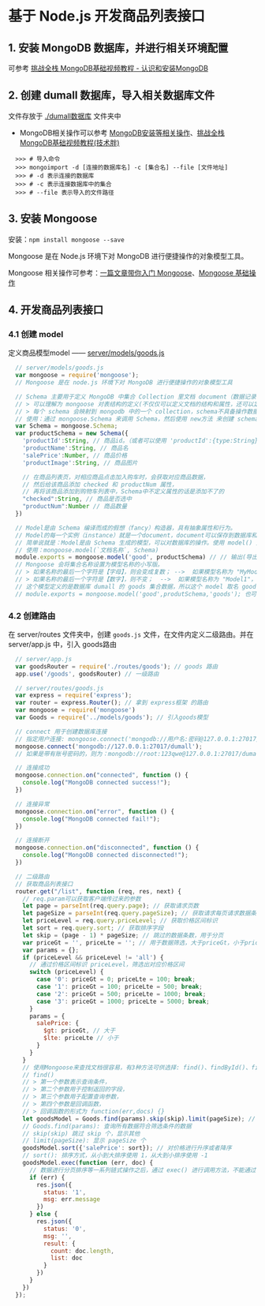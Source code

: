 # 基于 Node.js 开发商品列表接口

## 1. 安装 MongoDB 数据库，并进行相关环境配置

可参考 [挑战全栈 MongoDB基础视频教程 - 认识和安装MongoDB](https://jspang.com/post/mongodb.html#toc-6ff)

## 2. 创建 dumall 数据库，导入相关数据库文件

文件存放于 [./dumall数据库](./dumall数据库) 文件夹中

+ MongoDB相关操作可以参考 [MongoDB安装等相关操作](./readme/MongoDB/MongoDB.md)、[挑战全栈 MongoDB基础视频教程(技术胖)](https://jspang.com/post/mongodb.html#toc-6ff)

``` shell
  >>> # 导入命令
  >>> mongoimport -d [连接的数据库名] -c [集合名] --file [文件地址]
  >>> # -d 表示连接的数据库
  >>> # -c 表示连接数据库中的集合
  >>> # --file 表示导入的文件路径
```

## 3. 安装 Mongoose

安装：`npm install mongoose --save`

Mongoose 是在 Node.js 环境下对 MongoDB 进行便捷操作的对象模型工具。

Mongoose 相关操作可参考：[一篇文章带你入门 Mongoose](https://segmentfault.com/a/1190000012095054#articleHeader31)、[Mongoose 基础操作](https://blog.csdn.net/o_Mario_o/article/details/80221386)

## 4. 开发商品列表接口

### 4.1 创建 model

定义商品模型model —— [server/models/goods.js](../server/models/goods.js)

``` javascript
  // server/models/goods.js
  var mongoose = require('mongoose');
  // Mongoose 是在 node.js 环境下对 MongoDB 进行便捷操作的对象模型工具

  // Schema 主要用于定义 MongoDB 中集合 Collection 里文档 document（数据记录行 / 文档） 的结构,
  // > 可以理解为 mongoose 对表结构的定义(不仅仅可以定义文档的结构和属性，还可以定义文档的实例方法、静态模型方法、复合索引等)
  // > 每个 schema 会映射到 mongodb 中的一个 collection，schema不具备操作数据库的能力
  // 使用：通过 mongoose.Schema 来调用 Schema，然后使用 new方法 来创建 schema
  var Schema = mongoose.Schema;
  var productSchema = new Schema({
    'productId':String, // 商品id。（或者可以使用 'productId':{type:String}）
    'productName':String, // 商品名
    'salePrice':Number, // 商品价格
    'productImage':String, // 商品图片

    // 在商品列表页，对相应商品点击加入购车时，会获取对应商品数据，
    // 然后给该商品添加 checked 和 productNum 属性，
    // 再将该商品添加到购物车列表中，Schema中不定义属性的话是添加不了的
    "checked":String, // 商品是否选中
    "productNum":Number // 商品数量
  })

  // Model是由 Schema 编译而成的假想（fancy）构造器，具有抽象属性和行为。
  // Model的每一个实例（instance）就是一个document，document可以保存到数据库和对数据库进行操作。
  // 简单说就是：Model是由 Schema 生成的模型，可以对数据库的操作。使用 model() 方法，将 Schema 编译为 Model
  // 使用：mongoose.model(`文档名称`, Schema)
  module.exports = mongoose.model('good', productSchema) // // 输出(导出)
  // Mongoose 会将集合名称设置为模型名称的小写版。
  // > 如果名称的最后一个字符是【字母】，则会变成复数； -->  如果模型名称为 "MyModel"，则集合名称为 "mymodels"
  // > 如果名称的最后一个字符是【数字】，则不变；  -->  如果模型名称为 "Model1"，则集合名称为 "model1"
  // 这个模型定义的是数据库 dumall 的 goods 集合数据，所以这个 model 取名 good 是对应这个集合，连接数据库之后，这个模型会根据名字的复数形式 "goods" 来查找数据集合。
  // module.exports = mongoose.model('good',produtSchema,'goods'); 也可以后面注明链接的是数据库的 goods 集合
```

### 4.2 创建路由

在 server/routes 文件夹中，创建 `goods.js` 文件，在文件内定义二级路由。并在 server/app.js 中，引入 goods路由

``` javascript
  // server/app.js
  var goodsRouter = require('./routes/goods'); // goods 路由
  app.use('/goods', goodsRouter) // 一级路由
```

``` javascript
  // server/routes/goods.js
  var express = require('express');
  var router = express.Router(); // 拿到 express框架 的路由
  var mongoose = require('mongoose')
  var Goods = require('../models/goods'); // 引入goods模型

  // connect 用于创建数据库连接
  // 指定用户连接: mongoose.connect('mongodb://用户名:密码@127.0.0.1:27017/数据库名称')
  mongoose.connect('mongodb://127.0.0.1:27017/dumall');
  // 如果是带有账号密码的，则为：mongodb://root:123qwe@127.0.0.1:27017/dumall

  // 连接成功
  mongoose.connection.on("connected", function () {
    console.log("MongoDB connected success!");
  })

  // 连接异常
  mongoose.connection.on("error", function () {
    console.log("MongoDB connected fail!");
  })

  // 连接断开
  mongoose.connection.on("disconnected", function () {
    console.log("MongoDB connected disconnected!");
  })

  // 二级路由
  // 获取商品列表接口
  router.get("/list", function (req, res, next) {
    // req.param可以获取客户端传过来的参数
    let page = parseInt(req.query.page); // 获取请求页数
    let pageSize = parseInt(req.query.pageSize); // 获取请求每页请求数据条数
    let priceLevel = req.query.priceLevel; // 获取价格区间标识
    let sort = req.query.sort; // 获取排序字段
    let skip = (page - 1) * pageSize; // 跳过的数据条数，用于分页
    var priceGt = '', priceLte = ''; // 用于数据筛选，大于priceGt，小于priceLte
    var params = {};
    if (priceLevel && priceLevel != 'all') {
      // 通过价格区间标识 priceLevel，筛选出对应价格区间
      switch (priceLevel) {
        case '0': priceGt = 0; priceLte = 100; break;
        case '1': priceGt = 100; priceLte = 500; break;
        case '2': priceGt = 500; priceLte = 1000; break;
        case '3': priceGt = 1000; priceLte = 5000; break;
      }
      params = {
        salePrice: {
          $gt: priceGt, // 大于
          $lte: priceLte // 小于
        }
      }
    }
    // 使用Mongoose来查找文档很容易，有3种方法可供选择: find()、findById()、findOne()
    // find()
    // > 第一个参数表示查询条件，
    // > 第二个参数用于控制返回的字段，
    // > 第三个参数用于配置查询参数，
    // > 第四个参数是回调函数，
    // > 回调函数的形式为 function(err,docs) {}
    let goodsModel = Goods.find(params).skip(skip).limit(pageSize); // 实现分页功能
    // Goods.find(params): 查询所有数据符合筛选条件的数据
    // skip(skip) 跳过 skip 个，显示其他
    // limit(pageSize): 显示 pageSize 个
    goodsModel.sort({'salePrice': sort}); // 对价格进行升序或者降序
    // sort(): 排序方式，从小到大排序使用 1，从大到小排序使用 -1
    goodsModel.exec(function (err, doc) {
      // 数据进行分页排序等一系列链式操作之后，通过 exec() 进行调用方法，不能通过 find
      if (err) {
        res.json({
          status: '1',
          msg: err.message
        })
      } else {
        res.json({
          status: '0',
          msg: '',
          result: {
            count: doc.length,
            list: doc
          }
        })
      }
    })
  });
```
